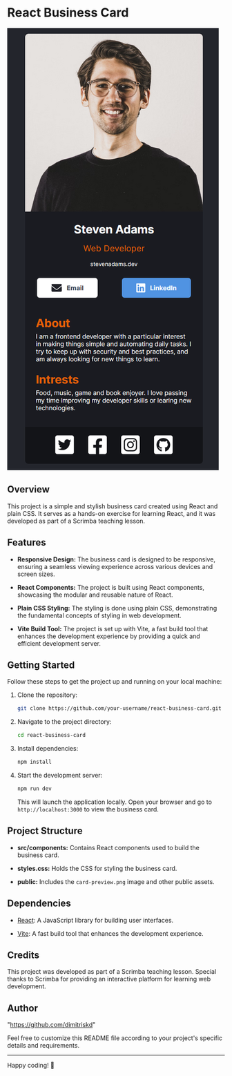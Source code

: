 # React Business Card

![React Business Card](./public/card-preview.png)

## Overview

This project is a simple and stylish business card created using React and plain CSS. It serves as a hands-on exercise for learning React, and it was developed as part of a Scrimba teaching lesson.

## Features

- **Responsive Design:** The business card is designed to be responsive, ensuring a seamless viewing experience across various devices and screen sizes.

- **React Components:** The project is built using React components, showcasing the modular and reusable nature of React.

- **Plain CSS Styling:** The styling is done using plain CSS, demonstrating the fundamental concepts of styling in web development.

- **Vite Build Tool:** The project is set up with Vite, a fast build tool that enhances the development experience by providing a quick and efficient development server.

## Getting Started

Follow these steps to get the project up and running on your local machine:

1. Clone the repository:

   ```bash
   git clone https://github.com/your-username/react-business-card.git
   ```

2. Navigate to the project directory:

   ```bash
   cd react-business-card
   ```

3. Install dependencies:

   ```bash
   npm install
   ```

4. Start the development server:

   ```bash
   npm run dev
   ```

   This will launch the application locally. Open your browser and go to `http://localhost:3000` to view the business card.

## Project Structure

- **src/components:** Contains React components used to build the business card.

- **styles.css:** Holds the CSS for styling the business card.

- **public:** Includes the `card-preview.png` image and other public assets.

## Dependencies

- [React](https://reactjs.org/): A JavaScript library for building user interfaces.

- [Vite](https://vitejs.dev/): A fast build tool that enhances the development experience.

## Credits

This project was developed as part of a Scrimba teaching lesson. Special thanks to Scrimba for providing an interactive platform for learning web development.

## Author

"https://github.com/dimitriskd"

Feel free to customize this README file according to your project's specific details and requirements.

---

Happy coding! 🚀